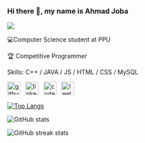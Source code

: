 ### Hi there 👋, my name is Ahmad Joba
![](https://readme-typing-svg.herokuapp.com?font=Fira+Code&duration=3000&pause=1000&color=00BFFF&center=true&vCenter=true&width=435&lines=Welcome+to+my+GitHub!)


💻Computer Science student at PPU

🏆 Competitive Programmer

Skills: C++ / JAVA / JS / HTML / CSS / MySQL



[<img src='https://cdn.jsdelivr.net/npm/simple-icons@3.0.1/icons/github.svg' alt='github' height='30'>](https://github.com/ahmadjoba96)&nbsp;&nbsp;
[<img src='https://cdn-icons-png.flaticon.com/256/2496/2496097.png' alt='linkedin' height='30'>](https://www.linkedin.com/in/ahmadjoba/)&nbsp;&nbsp;
[<img src='https://codewithsathya.gallerycdn.vsassets.io/extensions/codewithsathya/codeforces-pro/1.3.2/1747812349282/Microsoft.VisualStudio.Services.Icons.Default' alt='codeforces' height='30'>](https://codeforces.com/profile/A7mad_Joba)&nbsp;&nbsp;
[<img src='https://raw.githubusercontent.com/LeetCode-OpenSource/vscode-leetcode/master/resources/LeetCode.png' alt='leetcode' height='30'>](https://leetcode.com/u/ahmadjoba/)


[![Top Langs](https://github-readme-stats.vercel.app/api/top-langs/?username=ahmadjoba96)](https://github.com/anuraghazra/github-readme-stats)

![GitHub stats](https://github-readme-stats.vercel.app/api?username=ahmadjoba96&show_icons=true)  

![GitHub streak stats](https://streak-stats.demolab.com/?user=ahmadjoba96)  

